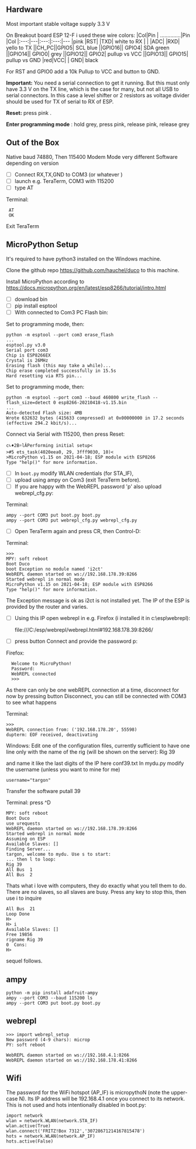 ﻿## Hardware

Most important  stable voltage supply 3.3 V

On Breakout board  ESP 12-F i used these wire colors:
|Col|Pin  |  ..............|Pin |Col
|:---:|---|:---:|:---:|---
|pink	|RST|		   			|TXD|		white to RX |
| |ADC|				|RXD|	yello to TX
||CH_PC||GPIO5| 	SCL		blue
||GPIO16||			GPIO4| SDA		green 
||GPIO14||				GPIO0|	grey
||GPIO12||				GPIO2|	pullup vs VCC
||GPIO13||				GPIO15|	pullup vs GND
|red|VCC| |				GND|	black


For RST and GPIO0 add a 10k Pullup to VCC and button to GND.

**Important:**  You need a serial connection to get it running. But this must only have 3.3 V on the TX line, which is the case for many, but not all USB to serial connectors.  In this case a level shifter or 2 resistors as voltage divider should be used for TX of serial to RX of ESP.

**Reset:**  press pink .

**Enter programming mode** : hold grey, press pink,  release pink,  release grey


## Out of the Box
Native baud 74880,  Then 115400
Modem Mode very different Software depending on version

 - [ ] Connect  RX,TX,GND to COM3 (or whatever )
 - [ ]  launch e.g. TeraTerm,  COM3  with 115200
 - [ ] type AT

Terminal:

     AT
     OK
Exit TeraTerm

## MicroPython Setup

It's required to have python3 installed on the Windows machine.

Clone the github repo https://github.com/hauchel/duco  to this machine.

Install MicroPython according to https://docs.micropython.org/en/latest/esp8266/tutorial/intro.html

 - [ ] download bin
 - [ ] pip install esptool
 - [ ] With   connected to Com3 PC Flash bin:

Set to programming mode, then:
        
    python -m esptool --port com3 erase_flash
    ...
    esptool.py v3.0
    Serial port com3
    Chip is ESP8266EX
    Crystal is 26MHz
    Erasing flash (this may take a while)...
    Chip erase completed successfully in 15.5s
    Hard resetting via RTS pin...
Set to programming mode, then:

    python -m esptool --port com3 --baud 460800 write_flash --flash_size=detect 0 esp8266-20210418-v1.15.bin
    ...
    Auto-detected Flash size: 4MB
    Wrote 632632 bytes (415633 compressed) at 0x00000000 in 17.2 seconds (effective 294.2 kbit/s)...
      

Connect via Serial with 115200, then press Reset:

    c∟♦2B☼lÂPerforming initial setup<
    >#5 ets_task(4020eea0, 29, 3fff9030, 10)<
    >MicroPython v1.15 on 2021-04-18; ESP module with ESP8266
    Type "help()" for more information.

 - [ ] In `boot.py` modify WLAN credentials (for STA_IF),  
 - [ ] upload  using  ampy on Com3 (exit TeraTerm before).
 - [ ]  If you are happy with the   WebREPL password 'p' also upload webrepl_cfg.py:
 
Terminal:

    ampy --port COM3 put boot.py boot.py
    ampy --port COM3 put webrepl_cfg.py webrepl_cfg.py

 - [ ] Open TeraTerm again and press CR, then Control-D:

Terminal:

    >>>
    MPY: soft reboot
    Boot Duco
    boot Exception no module named 'i2ct'
    WebREPL daemon started on ws://192.168.178.39:8266
    Started webrepl in normal mode
    MicroPython v1.15 on 2021-04-18; ESP module with ESP8266
    Type "help()" for more information.

The Exception message is ok as i2ct is not installed yet. The IP of the ESP is provided by the router and varies.  

 - [ ] Using this IP open webrepl  in e.g. Firefox (i installed it in c:\esp\webrepl):

    file:///C:/esp/webrepl/webrepl.html#192.168.178.39:8266/

 - [ ] press button Connect and provide the password p:

Firefox:

      Welcome to MicroPython!    
      Password:
      WebREPL connected
      >>>

As there can only be one webREPL connection at a time, disconnect for now by pressing button Disconnect, you can still be connected with COM3 to see what happens

Terminal:

    >>>
    WebREPL connection from: ('192.168.178.20', 55598)
    dupterm: EOF received, deactivating

Windows:
Edit one of the configuration files, currently sufficient to have one line only with the name of the rig (will be shown on the server):
Rig 39

and name it like the last digits of the IP here conf39.txt
In mydu.py modify the username (unless you want to mine for me)

    username="targon" 

Transfer the software 
putall 39

Terminal:
 press ^D

    MPY: soft reboot
    Boot Duco
    use urequests
    WebREPL daemon started on ws://192.168.178.39:8266
    Started webrepl in normal mode
    Assuming on ESP
    Available Slaves: []
    Finding Server...
    targon, welcome to mydu. Use s to start:
    ... then l to loop:
    Rig 39
    All Bus  1
    All Bus  2

Thats what i love with computers, they do exactly what you tell them to do.
There are no  slaves, so all slaves are busy.
Press any key to stop this, then use i to inquire

    All Bus  21
    Loop Done
    H>
    H> i
    Available Slaves: []
    Free 19856
    rigname Rig 39
    0  Cons:
    H>

sequel follows.


## ampy

    python -m pip install adafruit-ampy
    ampy --port COM3 --baud 115200 ls
    ampy --port COM3 put boot.py boot.py

 
## webrepl

    >>> import webrepl_setup
    New password (4-9 chars): microp
    PY: soft reboot

    WebREPL daemon started on ws://192.168.4.1:8266 
    WebREPL daemon started on ws://192.168.178.41:8266


## Wifi
The password for the WiFi hotspot (AP_IF) is micropythoN (note the upper-case N).  Its IP address will be 192.168.4.1 once you connect to its network.
This is not used and hots intentionally disabled in boot.py:

    import network
    wlan = network.WLAN(network.STA_IF)
    wlan.active(True)
    wlan.connect('FRITZ!Box 7312','30728671214167815478')
    hots = network.WLAN(network.AP_IF)
    hots.active(False)


















